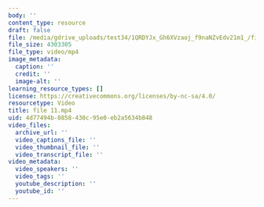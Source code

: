 ```yaml
---
body: ''
content_type: resource
draft: false
file: /media/gdrive_uploads/test34/1QRDYJx_Gh6XVzaoj_f9naNZvEdv21m1_/file-11.mp4
file_size: 4303305
file_type: video/mp4
image_metadata:
  caption: ''
  credit: ''
  image-alt: ''
learning_resource_types: []
license: https://creativecommons.org/licenses/by-nc-sa/4.0/
resourcetype: Video
title: file 11.mp4
uid: 4d77494b-0858-430c-95e0-eb2a5634b848
video_files:
  archive_url: ''
  video_captions_file: ''
  video_thumbnail_file: ''
  video_transcript_file: ''
video_metadata:
  video_speakers: ''
  video_tags: ''
  youtube_description: ''
  youtube_id: ''
---
```

